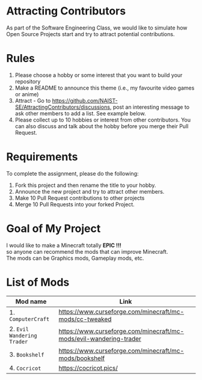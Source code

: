 # Attracting Contributors
As part of the Software Engineering Class, we would like to simulate how Open Source Projects start and try to attract potential contributions.

# Rules

1. Please choose a hobby or some interest that you want to build your repository
2. Make a README to announce this theme (i.e., my favourite video games or anime)
3. Attract - Go to https://github.com/NAIST-SE/AttractingContributors/discussions, post an interesting message to ask other members to add a list. See example below.
4. Please collect up to 10 hobbies or interest from other contributors. You can also discuss and talk about the hobby before you merge their Pull Request.

# Requirements
To complete the assignment, please do the following:
1. Fork this project and then rename the title to your hobby. 
2. Announce the new project and try to attract other members.
3. Make 10 Pull Request contributions to other projects
4. Merge 10 Pull Requests into your forked Project.

# Goal of My Project
I would like to make a Minecraft totally **EPIC !!!** <br>
so anyone can recommend the mods that can improve Minecraft. <br/>
The mods can be Graphics mods, Gameplay mods, etc.

# List of Mods

| Mod name                   | Link                                                               |
| -------------------------- | ------------------------------------------------------------------ |
| 1. `ComputerCraft`         | https://www.curseforge.com/minecraft/mc-mods/cc-tweaked            |
| 2. `Evil Wandering Trader` | https://www.curseforge.com/minecraft/mc-mods/evil-wandering-trader |
| 3. `Bookshelf`             | https://www.curseforge.com/minecraft/mc-mods/bookshelf             |
| 4. `Cocricot`              | https://cocricot.pics/                                             |
